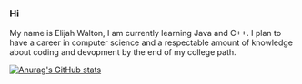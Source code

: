 ### Hi

My name is Elijah Walton, I am currently learning Java and C++. I plan to have a career in computer science and a respectable amount of knowledge about coding and devopment by the end of my college path.

[![Anurag's GitHub stats](https://github-readme-stats.vercel.app/api?username=Elijahwalton123)](https://github.com/anuraghazra/github-readme-stats)
